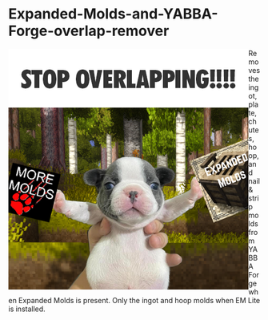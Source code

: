 # Expanded-Molds-and-YABBA-Forge-overlap-remover
 <img align="left" width="480" height="480" src="modicon.png" alt = "The mod's thumbnail: A pibble holds the mod icons from Expanded Molds and YABBA Forge apart and it says STOP FIGHTING!!!!">
Removes the ingot, plate, chutes, hoop, and nail &amp; strip molds from YABBA Forge when Expanded Molds is present. Only the ingot and hoop molds when EM Lite is installed.
